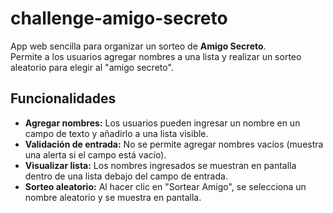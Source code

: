 # challenge-amigo-secreto

App web sencilla para organizar un sorteo de **Amigo Secreto**.  
Permite a los usuarios agregar nombres a una lista y realizar un sorteo aleatorio para elegir al "amigo secreto".


## Funcionalidades

- **Agregar nombres:** Los usuarios pueden ingresar un nombre en un campo de texto y añadirlo a una lista visible.
- **Validación de entrada:** No se permite agregar nombres vacíos (muestra una alerta si el campo está vacío).
- **Visualizar lista:** Los nombres ingresados se muestran en pantalla dentro de una lista debajo del campo de entrada.
- **Sorteo aleatorio:** Al hacer clic en "Sortear Amigo", se selecciona un nombre aleatorio y se muestra en pantalla.


